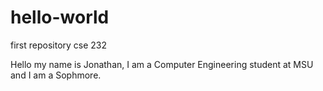 # hello-world
first repository cse 232

Hello my name is Jonathan, I am a Computer Engineering student at MSU and I am a Sophmore.
